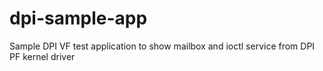# dpi-sample-app
Sample DPI VF test application to show mailbox and ioctl service from DPI PF kernel driver
